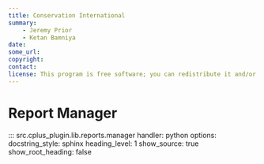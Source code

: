 ```yaml
---
title: Conservation International
summary:
    - Jeremy Prior
    - Ketan Bamniya
date:
some_url:
copyright:
contact:
license: This program is free software; you can redistribute it and/or modify it under the terms of the GNU Affero General Public License as published by the Free Software Foundation; either version 3 of the License, or (at your option) any later version.
---
```


# Report Manager

::: src.cplus_plugin.lib.reports.manager
    handler: python
    options:
        docstring_style: sphinx
        heading_level: 1
        show_source: true
        show_root_heading: false